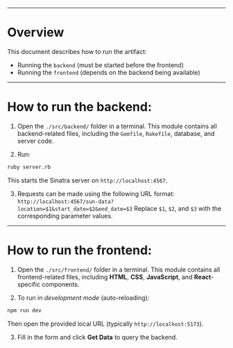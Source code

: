 ----------
# Overview

This document describes how to run the artifact:

- Running the `backend`  (must be started before the frontend)
- Running the `frontend` (depends on the backend being available)

----------
# How to run the backend:

1. Open the `./src/backend/` folder in a terminal.
This module contains all backend-related files, including the `Gemfile`, `Rakefile`, database, and server code.

2. Run:
```bash
ruby server.rb
```
This starts the Sinatra server on `http://localhost:4567`.

3. Requests can be made using the following URL format:
`http://localhost:4567/sun-data?location=$1&start_date=$2&end_date=$3`
Replace `$1`, `$2`, and `$3` with the corresponding parameter values.

----------
# How to run the frontend:

1. Open the `./src/frontend/` folder in a terminal.
This module contains all frontend-related files, including **HTML**, **CSS**, **JavaScript**, and **React**-specific components.

2. To run in *development mode* (auto-reloading):
```bash
npm run dev
```
Then open the provided local URL (typically `http://localhost:5173`).

3. Fill in the form and click **Get Data** to query the backend.